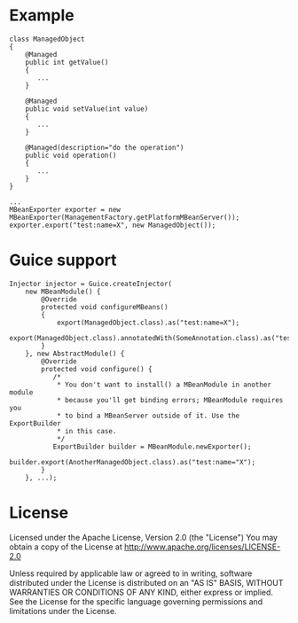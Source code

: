 # Example

    class ManagedObject
    {
        @Managed
        public int getValue()
        {
           ...
        }

        @Managed
        public void setValue(int value)
        {
           ...
        }

        @Managed(description="do the operation")
        public void operation()
        {
           ...
        }
    }

    ...
    MBeanExporter exporter = new MBeanExporter(ManagementFactory.getPlatformMBeanServer());
    exporter.export("test:name=X", new ManagedObject());

# Guice support

    Injector injector = Guice.createInjector(
        new MBeanModule() {
            @Override
            protected void configureMBeans()
            {
                export(ManagedObject.class).as("test:name=X");
                export(ManagedObject.class).annotatedWith(SomeAnnotation.class).as("test:name=Y");
            }
        }, new AbstractModule() {
            @Override
            protected void configure() {
               /* 
                * You don't want to install() a MBeanModule in another module
                * because you'll get binding errors; MBeanModule requires you 
                * to bind a MBeanServer outside of it. Use the ExportBuilder
                * in this case.
                */
               ExportBuilder builder = MBeanModule.newExporter();
               builder.export(AnotherManagedObject.class).as("test:name="X");
            }
        }, ...);

# License

Licensed under the Apache License, Version 2.0 (the "License")
You may obtain a copy of the License at http://www.apache.org/licenses/LICENSE-2.0

Unless required by applicable law or agreed to in writing, software
distributed under the License is distributed on an "AS IS" BASIS,
WITHOUT WARRANTIES OR CONDITIONS OF ANY KIND, either express or implied.
See the License for the specific language governing permissions and
limitations under the License.

